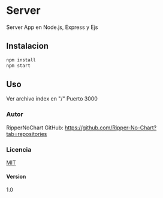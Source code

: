# Server

Server App en Node.js, Express y Ejs

## Instalacion

```bash
npm install
npm start
```

## Uso

Ver archivo index en "/"
Puerto 3000

### Autor

RipperNoChart
GitHub: https://github.com/Ripper-No-Chart?tab=repositories

### Licencia

[MIT](https://choosealicense.com/licenses/mit/)

#### Version

1.0
